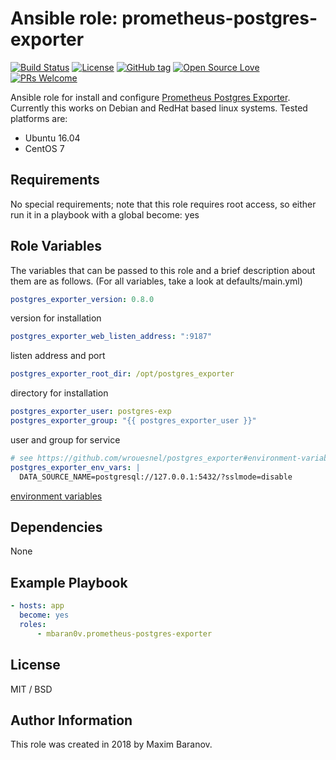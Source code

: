 # Ansible role: prometheus-postgres-exporter

[![Build Status](https://travis-ci.org/mbaran0v/ansible-role-prometheus-postgres-exporter.svg?branch=master)](https://travis-ci.org/mbaran0v/ansible-role-prometheus-postgres-exporter) [![License](https://img.shields.io/badge/license-MIT%20License-brightgreen.svg)](https://opensource.org/licenses/MIT) [![GitHub tag](https://img.shields.io/github/tag/mbaran0v/ansible-role-prometheus-postgres-exporter.svg)](https://github.com/mbaran0v/ansible-role-prometheus-postgres-exporter/tags) [![Open Source Love](https://badges.frapsoft.com/os/v1/open-source.svg?v=103)](https://github.com/ellerbrock/open-source-badges/) [![PRs Welcome](https://img.shields.io/badge/PRs-welcome-brightgreen.svg?style=flat-square)](http://makeapullrequest.com)

Ansible role for install and configure [Prometheus Postgres Exporter](https://github.com/wrouesnel/postgres_exporter). Currently this works on Debian and RedHat based linux systems. Tested platforms are:

* Ubuntu 16.04
* CentOS 7

Requirements
------------

No special requirements; note that this role requires root access, so either run it in a playbook with a global become: yes

Role Variables
--------------

The variables that can be passed to this role and a brief description about them are as follows. (For all variables, take a look at defaults/main.yml)

```yaml
postgres_exporter_version: 0.8.0
```
version for installation

```yaml
postgres_exporter_web_listen_address: ":9187"
```
listen address and port

```yaml
postgres_exporter_root_dir: /opt/postgres_exporter
```
directory for installation

```yaml
postgres_exporter_user: postgres-exp
postgres_exporter_group: "{{ postgres_exporter_user }}"
```
user and group for service

```yaml
# see https://github.com/wrouesnel/postgres_exporter#environment-variables
postgres_exporter_env_vars: |
  DATA_SOURCE_NAME=postgresql://127.0.0.1:5432/?sslmode=disable
```
[environment variables](https://github.com/wrouesnel/postgres_exporter#environment-variables)

Dependencies
------------

None

Example Playbook
----------------


```yaml
- hosts: app
  become: yes
  roles:
      - mbaran0v.prometheus-postgres-exporter
```

License
-------

MIT / BSD

Author Information
------------------

This role was created in 2018 by Maxim Baranov.
